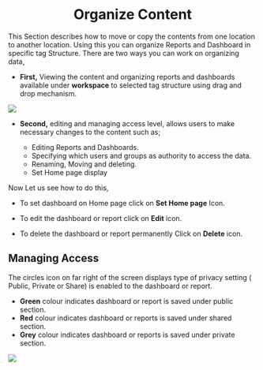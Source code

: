

<center><h1>Organize Content</h1></center>

This Section describes how to move or copy the contents from one location to another location. Using this you can organize Reports and Dashboard in specific tag Structure.
There are two ways you can work on organizing data,
 
 - **First,** Viewing the content and organizing reports and dashboards  available under **workspace** to selected tag structure using drag and drop mechanism.

![
](https://raw.githubusercontent.com/sv18042016/fp1/93fab44572b6a9c124a7c80f1ec840cd0488f319/images/organise_full.png)

 - **Second,** editing and managing access level, allows users to make necessary changes to the content such as;

   - Editing Reports and Dashboards.
   -  Specifying which users and groups as  authority to access the data.
   -  Renaming, Moving and deleting. 
    - Set Home page display

Now Let us see how to do this,
- To set dashboard on Home page click on **Set Home page** Icon.
- To edit the dashboard or report click on  **Edit**  icon.

 - To delete the dashboard or report permanently Click on  **Delete**  icon.

## Managing Access

The circles icon on far right of the screen displays type of privacy setting ( Public, Private or Share) is enabled to the dashboard or report.

 -   **Green** colour indicates dashboard or report is saved under public section.
 -   **Red** colour indicates dashboard or reports is saved under shared section.
-   **Grey** colour indicates dashboard or reports is saved under private section.

![
](https://raw.githubusercontent.com/sv18042016/fp1/93fab44572b6a9c124a7c80f1ec840cd0488f319/images/organise_full.png)


<!--stackedit_data:
eyJoaXN0b3J5IjpbMTcyNDY0NjIxNiwxNzI0NjQ2MjE2LDE4ND
cyNDczMjQsODE4NTA1ODQsMTg5MzY5OTA3Niw3NDIxMTQ2NTIs
MTEyNzE4MTkzOCwtNDc5NzM4MjQzLC0xMTU4MjkyMDEzLC0zMj
c2MzYzMTUsNTUyNzU3NjM0LDIwODQ2Mzg5MjAsMTExNzUxOTc5
MF19
-->